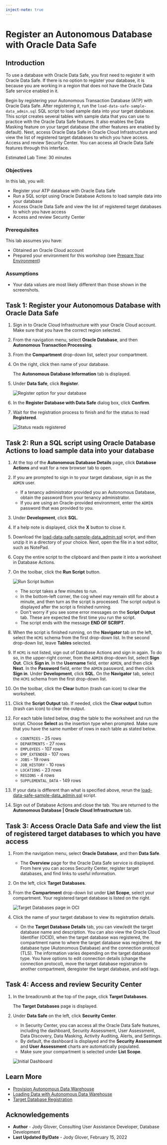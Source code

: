 ```yaml
---
inject-note: true
---
```


# Register an Autonomous Database with Oracle Data Safe


## Introduction

To use a database with Oracle Data Safe, you first need to register it with Oracle Data Safe. If there is no option to register your database, it is because you are working in a region that does not have the Oracle Data Safe service enabled in it.

Begin by registering your Autonomous Transaction Database (ATP) with Oracle Data Safe. After registering it, run the `load-data-safe-sample-data_admin.sql` SQL script to load sample data into your target database. This script creates several tables with sample data that you can use to practice with the Oracle Data Safe features. It also enables the Data Masking feature on your target database (the other features are enabled by default). Next, access Oracle Data Safe in Oracle Cloud Infrastructure and view the list of registered target databases to which you have access. Access and review Security Center. You can access all Oracle Data Safe features through this interface.

Estimated Lab Time: 30 minutes

### Objectives

In this lab, you will:

- Register your ATP database with Oracle Data Safe
- Run a SQL script using Oracle Database Actions to load sample data into your database
- Access Oracle Data Safe and view the list of registered target databases to which you have access
- Access and review Security Center

### Prerequisites

This lab assumes you have:

- Obtained an Oracle Cloud account
- Prepared your environment for this workshop (see [Prepare Your Environment](?lab=prepare-environment))

### Assumptions

- Your data values are most likely different than those shown in the screenshots.


## Task 1: Register your Autonomous Database with Oracle Data Safe

1. Sign in to Oracle Cloud Infrastructure with your Oracle Cloud account. Make sure that you have the correct region selected.

2. From the navigation menu, select **Oracle Database**, and then **Autonomous Transaction Processing**.

3. From the **Compartment** drop-down list, select your compartment.

4. On the right, click then name of your database.

    The **Autonomous Database Information** tab is displayed.

5. Under **Data Safe**, click **Register**.

     ![Register option for your database](images/register-database.png "Register option for your database")

6. In the **Register Database with Data Safe** dialog box, click **Confirm**.

7. Wait for the registration process to finish and for the status to read **Registered**.

    ![Status reads registered](images/status-registered.png "Status reads registered" )



## Task 2: Run a SQL script using Oracle Database Actions to load sample data into your database

1. At the top of the **Autonomous Database Details** page, click **Database Actions** and wait for a new browser tab to open.

2. If you are prompted to sign in to your target database, sign in as the `ADMIN` user.

    - If a tenancy administrator provided you an Autonomous Database, obtain the password from your tenancy administrator.
    - If you are using an Oracle-provided environment, enter the `ADMIN` password that was provided to you.

3. Under **Development**, click **SQL**.

4. If a help note is displayed, click the **X** button to close it.

5. Download the [load-data-safe-sample-data_admin.sql](https://objectstorage.us-ashburn-1.oraclecloud.com/p/Y5Wmkg4hP-ijM96-6IR6gIwxkVc8ejvWoDtzyFsOw6uMaU6fcXO_52jd2_mL_tzc/n/c4u04/b/security-library/o/load-data-safe-sample-data_admin.zip) script, and then unzip it in a directory of your choice. Next, open the file in a text editor, such as NotePad.

6. Copy the entire script to the clipboard and then paste it into a worksheet in Database Actions.

7. On the toolbar, click the **Run Script** button.

    ![Run Script button](images/run-script.png "Run Script button")

    - The script takes a few minutes to run.
    - In the bottom-left corner, the cog wheel may remain still for about a minute, and then turn as the script is processed. The script output is displayed after the script is finished running.
    - Don't worry if you see some error messages on the **Script Output** tab. These are expected the first time you run the script.
    - The script ends with the message **END OF SCRIPT**.

8. When the script is finished running, on the **Navigator** tab on the left, select the `HCM1` schema from the first drop-down list. In the second drop-down list, leave **Tables** selected.

9. If `HCM1` is not listed, sign out of Database Actions and sign in again. To do so, in the upper-right corner, from the `ADMIN` drop-down list, select **Sign Out**. Click **Sign in**. In the **Username** field, enter `ADMIN`, and then click **Next**. In the **Password** field, enter the `ADMIN` password, and then click **Sign in**. Under **Development**, click **SQL**. On the **Navigator** tab, select the `HCM1` schema from the first drop-down list.

10. On the toolbar, click the **Clear** button (trash can icon) to clear the worksheet.

11. Click the **Script Output** tab. If needed, click the **Clear output** button (trash can icon) to clear the output.

12. For each table listed below, drag the table to the worksheet and run the script. Choose **Select** as the insertion type when prompted. Make sure that you have the same number of rows in each table as stated below.

    - `COUNTRIES` - 25 rows
    - `DEPARTMENTS` - 27 rows
    - `EMPLOYEES` - 107 rows
    - `EMP_EXTENDED` - 107 rows
    - `JOBS` - 19 rows
    - `JOB_HISTORY` - 10 rows
    - `LOCATIONS` - 23 rows
    - `REGIONS` - 4 rows
    - `SUPPLEMENTAL_DATA` - 149 rows

13. If your data is different than what is specified above, rerun the [load-data-safe-sample-data_admin.sql](https://objectstorage.us-ashburn-1.oraclecloud.com/p/Y5Wmkg4hP-ijM96-6IR6gIwxkVc8ejvWoDtzyFsOw6uMaU6fcXO_52jd2_mL_tzc/n/c4u04/b/security-library/o/load-data-safe-sample-data_admin.zip) script.

14. Sign out of Database Actions and close the tab. You are returned to the **Autonomous Database | Oracle Cloud Infrastructure** tab.


## Task 3: Access Oracle Data Safe and view the list of registered target databases to which you have access

1. From the navigation menu, select **Oracle Database**, and then **Data Safe**.

    - The **Overview** page for the Oracle Data Safe service is displayed. From here you can access Security Center, register target databases, and find links to useful information.

2. On the left, click **Target Databases**.

3. From the **Compartment** drop-down list under **List Scope**, select your compartment. Your registered target database is listed on the right.

    ![Target Databases page in OCI](images/target-databases-page-oci.png "Target Databases page in OCI")

3. Click the name of your target database to view its registration details.

    - On the **Target Database Details** tab, you can view/edit the target database name and description. You can also view the Oracle Cloud Identifier (OCID), when the target database was registered, the compartment name to where the target database was registered, the database type (Autonomous Database) and the connection protocol (TLS). The information varies depending on the target database type. You have options to edit connection details (change the connection protocol), move the target database registration to another compartment, deregister the target database, and add tags.

## Task 4: Access and review Security Center

1. In the breadcrumb at the top of the page, click **Target Databases**.

    The **Target Databases** page is displayed.

2. Under **Data Safe** on the left, click **Security Center**.

    - In Security Center, you can access all the Oracle Data Safe features, including the dashboard, Security Assessment, User Assessment, Data Discovery, Data Masking, Activity Auditing, Alerts, and Settings.
    - By default, the dashboard is displayed and the **Security Assessment** and **User Assessment** charts are automatically populated.
    - Make sure your compartment is selected under **List Scope**.

    ![Initial Dashboard](images/dashboard-initial.png "Initial Dashboard")

## Learn More

  - [Provision Autonomous Data Warehouse](https://docs.oracle.com/en/cloud/paas/autonomous-data-warehouse-cloud/user/autonomous-provision.html#GUID-0B230036-0A05-4CA3-AF9D-97A255AE0C08)
  - [Loading Data with Autonomous Data Warehouse](https://docs.oracle.com/en/cloud/paas/autonomous-data-warehouse-cloud/user/load-data.html#GUID-1351807C-E3F7-4C6D-AF83-2AEEADE2F83E)
  - [Target Database Registration](https://docs.oracle.com/en/cloud/paas/data-safe/admds/target-database-registration.html)


## Acknowledgements
  * **Author** - Jody Glover, Consulting User Assistance Developer, Database Development
  * **Last Updated By/Date** - Jody Glover, February 15, 2022
